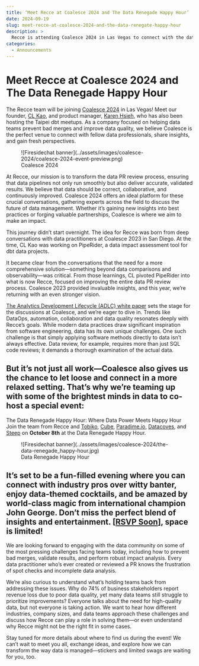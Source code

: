 ```yaml
---
title: ‘Meet Recce at Coalesce 2024 and The Data Renegade Happy Hour’
date: 2024-09-19
slug: meet-recce-at-coalesce-2024-and-the-data-renegate-happy-hour
description: >
  Recce is attending Coalesce 2024 in Las Vegas to connect with the data community and discuss solutions for data quality, impact analysis, and improving the data PR review process. We are also co-hosting the Data Renegade Happy Hour, a fun networking event with data companies like Tobiko, Cube, Paradime.io, Datacoves, and Steep.
categories:
  - Announcements
---
```

# Meet Recce at Coalesce 2024 and The Data Renegade Happy Hour
The Recce team will be joining [Coalesce 2024](https://coalesce.getdbt.com/) in Las Vegas! Meet our founder, [CL Kao](https://www.linkedin.com/in/clkao/), and product manager, [Karen Hsieh](https://www.linkedin.com/in/karenhsieh/), who has also been hosting the Taipei dbt meetups. As a company focused on helping data teams prevent bad merges and improve data quality, we believe Coalesce is the perfect venue to connect with fellow data professionals, share insights, and gain fresh perspectives.

<figure markdown="span">
  ![Firesidechat banner](../assets/images/coalesce-2024/coalesce-2024-event-preview.png)
  <figcaption>Coalesce 2024</figcaption>
</figure>

At Recce, our mission is to transform the data PR review process, ensuring that data pipelines not only run smoothly but also deliver accurate, validated results. We believe that data should be correct, collaborative, and continuously improved. Coalesce 2024 offers an ideal platform for these crucial conversations, gathering experts across the field to discuss the future of data management. Whether it’s gaining new insights into best practices or forging valuable partnerships, Coalesce is where we aim to make an impact.

<!-- more -->

This journey didn’t start overnight. The idea for Recce was born from deep conversations with data practitioners at Coalesce 2023 in San Diego. At the time, CL Kao was working on PipeRider, a data impact assessment tool for dbt data projects.

It became clear from the conversations that the need for a more comprehensive solution—something beyond data comparisons and observability—was critical. From those learnings, CL pivoted PipeRider into what is now Recce, focused on improving the entire data PR review process. Coalesce 2023 provided invaluable insights, and this year, we’re returning with an even stronger vision.

[The Analytics Development Lifecycle (ADLC) white paper](https://www.getdbt.com/resources/guides/the-analytics-development-lifecycle) sets the stage for the discussions at Coalesce, and we’re eager to dive in. Trends like DataOps, automation, collaboration and data quality resonates deeply with Recce’s goals. While modern data practices draw significant inspiration from software engineering, data has its own unique challenges. One such challenge is that simply applying software methods directly to data isn’t always effective. Data review, for example, requires more than just SQL code reviews; it demands a thorough examination of the actual data.

But it’s not just all work—Coalesce also gives us the chance to let loose and connect in a more relaxed setting. That’s why we’re teaming up with some of the brightest minds in data to co-host a special event:
------
The Data Renegade Happy Hour: Where Data Power Meets Happy Hour
Join the team from Recce and [Tobiko](https://tobikodata.com/), [Cube](https://cube.dev/), [Paradime.io](https://www.paradime.io/), [Datacoves](https://datacoves.com/), and [Steep](https://steep.app/) on **October 8th** at the Data Renegade Happy Hour.

<figure markdown="span">
  ![Firesidechat banner](../assets/images/coalesce-2024/the-data-renegade_happy-hour.jpg)
  <figcaption>Data Renegade Happy Hour</figcaption>
</figure>

It’s set to be a fun-filled evening where you can connect with industry pros over witty banter, enjoy data-themed cocktails, and be amazed by world-class magic from international champion John George.
Don’t miss the perfect blend of insights and entertainment.
 [**[RSVP Soon](https://cube.registration.goldcast.io/events/09364877-fe00-4531-8923-8d80c8614ff1?utm_source=partner&utm_medium=&UTM_Publisher=&leadsource=&utm_campaign=&campaign_code=&campaignid=&utm_content=Recce#Registration)**], space is limited!
------
We are looking forward to engaging with the data community on some of the most pressing challenges facing teams today, including how to prevent bad merges, validate results, and perform robust impact analysis. Every data practitioner who’s ever created or reviewed a PR knows the frustration of spot checks and incomplete data analysis.

We’re also curious to understand what’s holding teams back from addressing these issues. Why do 74% of business stakeholders report revenue loss due to poor data quality, yet many data teams still struggle to prioritize improvements? Everyone talks about the need for high-quality data, but not everyone is taking action. We want to hear how different industries, company sizes, and data teams approach these challenges and discuss how Recce can play a role in solving them—or even understand why Recce might not be the right fit in some cases.

Stay tuned for more details about where to find us during the event! We can’t wait to meet you all, exchange ideas, and explore how we can transform the way data is managed—stickers and limited swags are waiting for you, too.